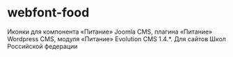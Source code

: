 # webfont-food
Иконки для компонента «Питание» Joomla CMS, плагина «Питание» Wordpress CMS, модуля «Питание» Evolution CMS 1.4.*. Для сайтов Школ Российской федерации
